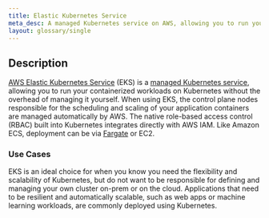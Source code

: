 ```yaml
---
title: Elastic Kubernetes Service
meta_desc: A managed Kubernetes service on AWS, allowing you to run your containerized workloads on Kubernetes without the overhead of managing it yourself.
layout: glossary/single
---
```


## Description

[AWS Elastic Kubernetes Service](https://aws.amazon.com/eks/) (EKS) is a [managed Kubernetes service](/learn/glossary/managed-kubernetes), allowing you to run your containerized workloads on Kubernetes without the overhead of managing it yourself. When using EKS, the control plane nodes responsible for the scheduling and scaling of your application containers are managed automatically by AWS. The native role-based access control (RBAC) built into Kubernetes integrates directly with AWS IAM. Like Amazon ECS, deployment can be via [Fargate](/learn/glossary/aws-fargate) or EC2.

### Use Cases

EKS is an ideal choice for when you know you need the flexibility and scalability of Kubernetes, but do not want to be responsible for defining and managing your own cluster on-prem or on the cloud. Applications that need to be resilient and automatically scalable, such as web apps or machine learning workloads, are commonly deployed using Kubernetes.
